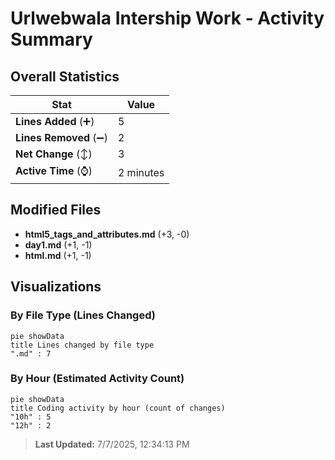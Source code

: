 # Urlwebwala Intership Work - Activity Summary 

## Overall Statistics

| Stat                   | Value                                                             |
| ---------------------- | ----------------------------------------------------------------- |
| **Lines Added** (➕)   | 5                                          |
| **Lines Removed** (➖) | 2                                        |
| **Net Change** (↕)    | 3                |
| **Active Time** (⌚)   | 2 minutes |


## Modified Files
- **html5_tags_and_attributes.md** (+3, -0)
- **day1.md** (+1, -1)
- **html.md** (+1, -1)

## Visualizations

### By File Type (Lines Changed)

```mermaid
pie showData
title Lines changed by file type
".md" : 7
```

### By Hour (Estimated Activity Count)

```mermaid
pie showData
title Coding activity by hour (count of changes)
"10h" : 5
"12h" : 2
```


> **Last Updated:** 7/7/2025, 12:34:13 PM